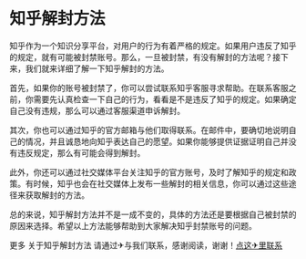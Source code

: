 # 知乎解封方法

知乎作为一个知识分享平台，对用户的行为有着严格的规定。如果用户违反了知乎的规定，就有可能被封禁账号。那么，一旦被封禁，有没有解封的方法呢？接下来，我们就来详细了解一下知乎解封的方法。

首先，如果你的账号被封禁了，你可以尝试联系知乎客服寻求帮助。在联系客服之前，你需要先认真检查一下自己的行为，看看是不是违反了知乎的规定。如果确定自己没有违规，那么可以通过客服渠道申诉解封。

其次，你也可以通过知乎的官方邮箱与他们取得联系。在邮件中，要确切地说明自己的情况，并且诚恳地向知乎表达自己的愿望。如果你能够提供证据证明自己并没有违反规定，那么有可能会得到解封。

此外，你还可以通过社交媒体平台关注知乎的官方账号，及时了解知乎的规定和政策。有时候，知乎也会在社交媒体上发布一些解封的相关信息，你可以通过这些途径来获取解封的方法。

总的来说，知乎解封方法并不是一成不变的，具体的方法还是要根据自己被封禁的原因来选择。希望以上方法能够帮助到大家解决知乎封禁账号的问题。

更多 关于知乎解封方法 请通过✈与我们联系，感谢阅读，谢谢！[点这✈里联系](https://acc.k02.cc)